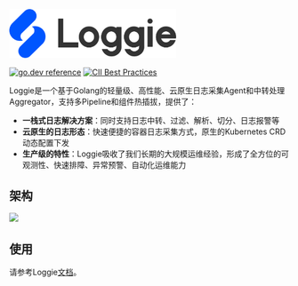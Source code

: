 
<img src="https://github.com/loggie-io/loggie/blob/6ba80c07b5576c9ed128caf15e80ffb45816ca0b/logo/loggie.svg" width="300">

[![go.dev reference](https://img.shields.io/badge/go.dev-reference-007d9c?logo=go&logoColor=white)](https://loggie-io.github.io/docs/) 
[![CII Best Practices](https://bestpractices.coreinfrastructure.org/projects/569/badge)](https://bestpractices.coreinfrastructure.org/projects/569)

Loggie是一个基于Golang的轻量级、高性能、云原生日志采集Agent和中转处理Aggregator，支持多Pipeline和组件热插拔，提供了：

- **一栈式日志解决方案**：同时支持日志中转、过滤、解析、切分、日志报警等
- **云原生的日志形态**：快速便捷的容器日志采集方式，原生的Kubernetes CRD动态配置下发
- **生产级的特性**：Loggie吸收了我们长期的大规模运维经验，形成了全方位的可观测性、快速排障、异常预警、自动化运维能力

## 架构

![](https://loggie-io.github.io/docs/getting-started/imgs/loggie-arch.png)


## 使用
请参考Loggie[文档](https://loggie-io.github.io/docs/)。

